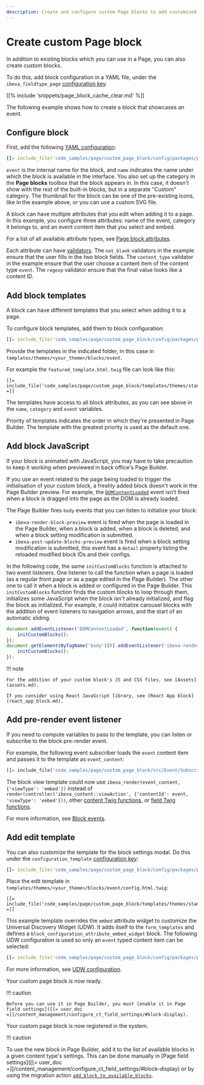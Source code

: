 ```yaml
---
description: Create and configure custom Page blocks to add customized content to Pages.
---
```


# Create custom Page block

In addition to existing blocks which you can use in a Page, you can also create custom blocks.

To do this, add block configuration in a YAML file, under the `ibexa_fieldtype_page` [configuration key](configuration.md#configuration-files).

[[% include 'snippets/page_block_cache_clear.md' %]]

The following example shows how to create a block that showcases an event.

## Configure block

First, add the following [YAML configuration](configuration.md#configuration-files):

``` yaml
[[= include_file('code_samples/page/custom_page_block/config/packages/page_blocks.yaml', 0, 6) =]][[= include_file('code_samples/page/custom_page_block/config/packages/page_blocks.yaml', 16, 47) =]]
```

`event` is the internal name for the block, and `name` indicates the name under which the block is available in the interface.
You also set up the category in the **Page blocks** toolbox that the block appears in.
In this case, it doesn't show with the rest of the built-in blocks, but in a separate "Custom" category.
The thumbnail for the block can be one of the pre-existing icons, like in the example above, or you can use a custom SVG file.

A block can have multiple attributes that you edit when adding it to a page.
In this example, you configure three attributes: name of the event, category it belongs to, and an event content item that you select and embed.

For a list of all available attribute types, see [Page block attributes](page_block_attributes.md).

Each attribute can have [validators](page_block_validators.md).
The `not_blank` validators in the example ensure that the user fills in the two block fields.
The `content_type` validator in the example ensure that the user choose a content item of the content type `event`.
The `regexp` validator ensure that the final value looks like a content ID.

## Add block templates

A block can have different templates that you select when adding it to a page.

To configure block templates, add them to block configuration:

``` yaml
[[= include_file('code_samples/page/custom_page_block/config/packages/page_blocks.yaml', 0, 3) =]][[= include_file('code_samples/page/custom_page_block/config/packages/page_blocks.yaml', 7, 16) =]]
```

Provide the templates in the indicated folder, in this case in `templates/themes/<your_theme>/blocks/event`.

For example the `featured_template.html.twig` file can look like this:

``` html+twig
[[= include_file('code_samples/page/custom_page_block/templates/themes/standard/blocks/event/featured_template.html.twig') =]]
```

The templates have access to all block attributes, as you can see above in the `name`, `category` and `event` variables.

Priority of templates indicates the order in which they're presented in Page Builder.
The template with the greatest priority is used as the default one.

## Add block JavaScript

If your block is animated with JavaScript, you may have to take precaution to keep it working when previewed in back office's Page Builder.

If you use an event related to the page being loaded to trigger the initialisation of your custom block, a freshly added block doesn't work in the Page Builder preview.
For example, the [`DOMContentLoaded`](https://developer.mozilla.org/en-US/docs/Web/API/Document/DOMContentLoaded_event) event isn't fired when a block is dragged into the page as the DOM is already loaded.

The Page Builder fires `body` events that you can listen to initialize your block:

- `ibexa-render-block-preview` event is fired when the page is loaded in the Page Builder, when a block is added, when a block is deleted, and when a block setting modification is submitted.
- `ibexa-post-update-blocks-preview` event is fired when a block setting modification is submitted, this event has a `detail` property listing the reloaded modified block IDs and their configs.

In the following code, the same `initCustomBlocks` function is attached to two event listeners.
One listener to call the function when a page is loaded (as a regular front page or as a page edited in the Page Builder).
The other one to call it when a block is added or configured in the Page Builder.
This `initCustomBlocks` function finds the custom blocks to loop through them, initializes some JavaScript when the block isn't already initialized, and flag the block as initialized.
For example, it could initialize carousel blocks with the addition of event listeners to navigation arrows, and the start of an automatic sliding.

```javascript
document.addEventListener('DOMContentLoaded', function(event) {
    initCustomBlocks();
});
document.getElementsByTagName('body')[0].addEventListener('ibexa-render-block-preview', function(event) {
    initCustomBlocks();
});
```

!!! note

    For the addition of your custom block's JS and CSS files, see [Assets](assets.md).

    If you consider using React JavaScript library, see [React App block](react_app_block.md).

## Add pre-render event listener

If you need to compute variables to pass to the template, you can listen or subscribe to the block pre-render event.

For example, the following event subscriber loads the `event` content item and passes it to the template as `event_content`:

``` php
[[= include_file('code_samples/page/custom_page_block/src/Event/Subscriber/BlockEmbedEventEventSubscriber.php') =]]
```

The block view template could now use `ibexa_render(event_content, {'viewType': 'embed'})` instead of `render(controller('ibexa_content::viewAction', {'contentId': event, 'viewType': 'embed'}))`, other [content Twig functions](content_twig_functions.md), or [field Twig functions](field_twig_functions.md).

For more information, see [Block events](page_blocks.md#block-events).

## Add edit template

You can also customize the template for the block settings modal.
Do this under the `configuration_template` [configuration key](configuration.md#configuration-files):

``` yaml
[[= include_file('code_samples/page/custom_page_block/config/packages/page_blocks.yaml', 0, 7) =]]
```

Place the edit template in `templates/themes/<your_theme>/blocks/event/config.html.twig`:

``` html+twig
[[= include_file('code_samples/page/custom_page_block/templates/themes/standard/blocks/event/config.html.twig') =]]
```

This example template overrides the `embed` attribute widget to customize the Universal Discovery Widget (UDW).
It adds itself to the `form_templates` and defines a `block_configuration_attribute_embed_widget` block.
The following UDW configuration is used so only an `event` typed content item can be selected:

``` yaml
[[= include_file('code_samples/page/custom_page_block/config/packages/page_blocks.yaml', 48, 57) =]]
```

For more information, see [UDW configuration](browser.md#udw-configuration).

Your custom page block is now ready.

!!! caution

    Before you can use it in Page Builder, you must [enable it in Page field settings]([[= user_doc =]]/content_management/configure_ct_field_settings/#block-display).

Your custom page block is now registered in the system.

!!! caution

   To use the new block in Page Builder, add it to the list of available blocks in a given content type's settings. This can be done manually in [Page field settings]([[= user_doc =]]/content_management/configure_ct_field_settings/#block-display) or by using the migration action [`add_block_to_available_blocks`](data_migration_actions.md#content-types).
